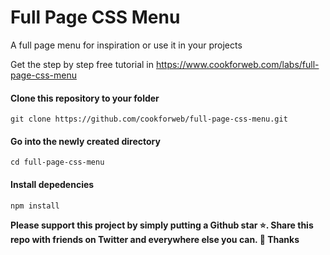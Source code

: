 # Full Page CSS Menu

A full page menu for inspiration or use it in your projects

Get the step by step free tutorial in https://www.cookforweb.com/labs/full-page-css-menu

#### Clone this repository to your folder

`git clone https://github.com/cookforweb/full-page-css-menu.git`

#### Go into the newly created directory

`cd full-page-css-menu`

#### Install depedencies

`npm install`

**Please support this project by simply putting a Github star ⭐. Share this repo with friends on Twitter and everywhere else you can. 🙏 Thanks**